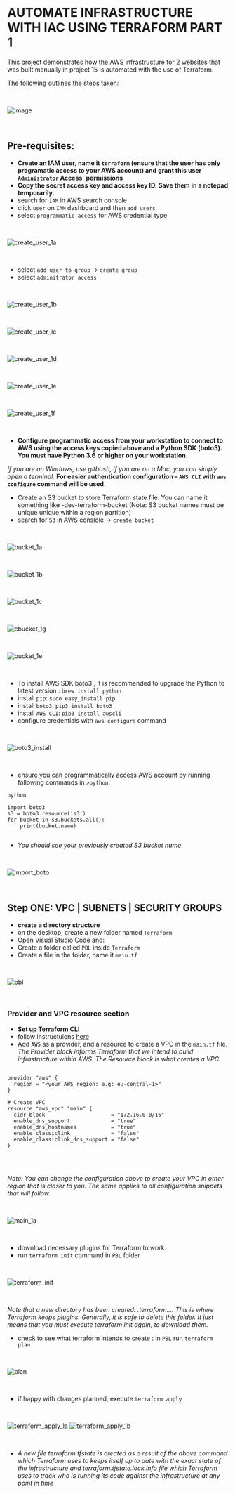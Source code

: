 <br>

# AUTOMATE INFRASTRUCTURE WITH IAC USING TERRAFORM PART 1

This project demonstrates how the AWS infrastructure for 2 websites that was built manually in project 15 is automated with the use of Terraform.

The following outlines the steps taken:

<br>

![image](https://user-images.githubusercontent.com/92983658/203531844-0d082b08-87b1-4b95-ad5d-c921e0b61611.png)

<br>

## Pre-requisites:

- **Create an IAM user, name it `terraform` (ensure that the user has only programatic access to your AWS account) and grant this user 
 `Administrator` Access` permissions**
- **Copy the secret access key and access key ID. Save them in a notepad temporarily.**
 - search for `IAM` in AWS search console
 - click `user` on `IAM` dashboard and then `add users`
 - select `programmatic access` for AWS credential type
 
<br>

![create_user_1a](https://user-images.githubusercontent.com/92983658/203534121-91fdf847-6ff0-4d83-b25c-46a35521cb22.png)

<br>

- select `add user to group` -> `create group`
- select `adminitrator access`

<br>

![create_user_1b](https://user-images.githubusercontent.com/92983658/203535472-e4dc8957-1dc2-4e06-80fb-1c5f1c81ab29.png)

<br>

![create_user_ic](https://user-images.githubusercontent.com/92983658/203535500-8d445772-a3e3-4e0c-a8f1-fe162936a290.png)

<br>

![create_user_1d](https://user-images.githubusercontent.com/92983658/203535541-8b51d69d-86b6-40a2-862b-0b225234bc5b.png)

<br>

![create_user_1e](https://user-images.githubusercontent.com/92983658/203535596-9d0bdd18-8bf1-4fca-b98c-3aa958effc34.png)

<br>

![create_user_1f](https://user-images.githubusercontent.com/92983658/203535617-d5b1abf3-4a86-4b48-9879-3c74add84264.png)

<br>

- **Configure programmatic access from your workstation to connect to AWS using the access keys copied above and a Python 
SDK (boto3). You must have Python 3.6 or higher on your workstation.**

*If you are on Windows, use gitbash, if you are on a Mac, you can simply open a terminal.*
**For easier authentication configuration – `AWS CLI` with `aws configure` command will be used.**

- Create an S3 bucket to store Terraform state file. You can name it something like <yourname>-dev-terraform-bucket 
 (Note: S3 bucket names must be unique unique within a region partition)
 - search for `S3` in AWS conslole -> `create bucket`

<br>
 
![bucket_1a](https://user-images.githubusercontent.com/92983658/203540854-411bd131-323e-4a03-ad73-8d74b0c2a18b.png)

<br>
 
![bucket_1b](https://user-images.githubusercontent.com/92983658/203540915-6dd84aec-a8f2-48de-ae4a-6102ea9121ef.png)

 <br>
 
 ![bucket_1c](https://user-images.githubusercontent.com/92983658/203541069-89122e34-f691-4e5c-a2ae-f817b9022e31.png)

<br>
 
![cbucket_1g](https://user-images.githubusercontent.com/92983658/203542731-8825e666-4ddb-4e73-b3ee-f5c0e3f173f3.png)

<br>
 
![bucket_1e](https://user-images.githubusercontent.com/92983658/203541131-d116b60e-6b99-46bf-a5eb-8e9701686a8b.png)

<br>
 
- To install AWS SDK boto3 , it is recommended to upgrade the Python to latest version : `brew install python`
- install `pip`: `sudo easy_install pip`
- install `boto3`: `pip3 install boto3`
- install `AWS CLI`: `pip3 install awscli`
- configure credentials with `aws configure` command

<br>

![boto3_install](https://user-images.githubusercontent.com/92983658/203551877-3cebfcb7-27c3-4f87-ba8c-bc5225cb2151.png)

<br>
 
- ensure you can programmatically access AWS account by running following commands in `>python`:
```
python

import boto3
s3 = boto3.resource('s3')
for bucket in s3.buckets.all():
    print(bucket.name)
 
```

- *You should see your previously created S3 bucket name*
<br>

![import_boto](https://user-images.githubusercontent.com/92983658/203561094-043eb2fe-8d12-4492-b1b5-a7b43fc32571.png)

<br>
 
## Step ONE: VPC | SUBNETS | SECURITY GROUPS
- **create a directory structure**
 - on the desktop, create a new folder named `Terraform`
 - Open Visual Studio Code and:
  - Create a folder called `PBL` inside `Terraform`
  - Create a file in the folder, name it `main.tf`

<br>

![pbl](https://user-images.githubusercontent.com/92983658/203767834-666a27bf-88b8-42c3-a666-70567b16cd19.png)

<br>
 
### Provider and VPC resource section

- **Set up Terraform CLI**
 - follow instructuions <a href="https://developer.hashicorp.com/terraform/tutorials/aws-get-started/install-cli">here</a>
 - Add `AWS` as a provider, and a resource to create a VPC in the `main.tf` file.
 *The Provider block informs Terraform that we intend to build infrastructure within AWS.*
 *The Resource block is what creates a VPC.*

```
 
provider "aws" {
  region = "<your AWS region: e.g: eu-central-1>"
}

# Create VPC
resource "aws_vpc" "main" {
  cidr_block                     = "172.16.0.0/16"
  enable_dns_support             = "true"
  enable_dns_hostnames           = "true"
  enable_classiclink             = "false"
  enable_classiclink_dns_support = "false"
}
 
```
<br>
 
*Note: You can change the configuration above to create your VPC in other region that is closer to you. The same applies to all configuration snippets that will follow.*

 <br>
 
![main_1a](https://user-images.githubusercontent.com/92983658/203774406-f9d0006a-6fe7-412b-9815-a7845b58b63e.png)

<br>
 
- download necessary plugins for Terraform to work.
 - run `terraform init` command in `PBL` folder
 
<br>
 
![terraform_init](https://user-images.githubusercontent.com/92983658/203777454-df803779-59a5-4796-8c8f-b3d7524f07f3.png)

<br>
 
*Note that a new directory has been created: .terraform\.... This is where Terraform keeps plugins. Generally, it is safe to delete this folder. It just means that you must execute terraform init again, to download them.*
 
- check to see what terraform intends to create : in `PBL` run `terraform plan`

<br>
 
![plan](https://user-images.githubusercontent.com/92983658/203779799-a2b72e1e-ee52-4ae3-9255-951763623cd2.png)

<br>
 
- if happy with changes planned, execute `terraform apply`
 
<br>
 
![terraform_apply_1a](https://user-images.githubusercontent.com/92983658/203780754-070fac00-1c65-4af1-92c3-4512d18274d6.png)
![terraform_apply_1b](https://user-images.githubusercontent.com/92983658/203780763-6e8f548e-fc51-4639-a763-38cf451833d5.png)

<br>
 
 - *A new file terraform.tfstate is created as a result of the above command which Terraform uses to keeps itself up to date with the 
 exact state of the infrastructure and terraform.tfstate.lock.info file which Terraform uses to track who is running its code against the infrastructure at any point in time*
